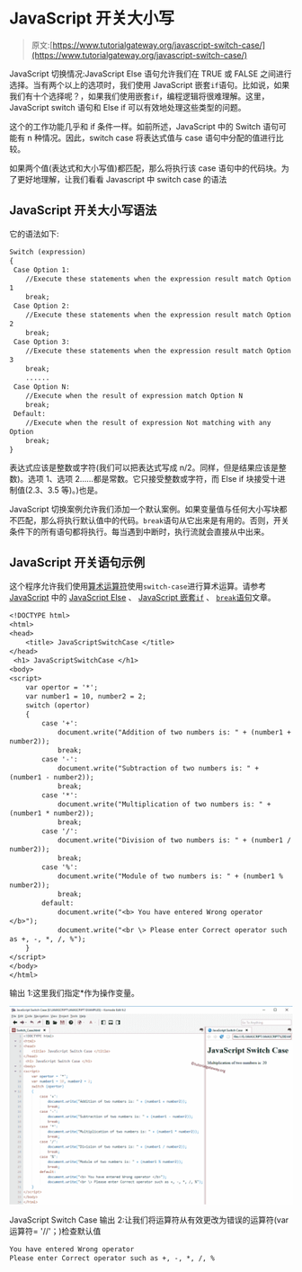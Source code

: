 # JavaScript 开关大小写

> 原文:[https://www.tutorialgateway.org/javascript-switch-case/](https://www.tutorialgateway.org/javascript-switch-case/)

JavaScript 切换情况:JavaScript Else 语句允许我们在 TRUE 或 FALSE 之间进行选择。当有两个以上的选项时，我们使用 JavaScript 嵌套`if`语句。比如说，如果我们有十个选择呢？，如果我们使用嵌套`if`，编程逻辑将很难理解。这里，JavaScript switch 语句和 Else if 可以有效地处理这些类型的问题。

这个的工作功能几乎和 if 条件一样。如前所述，JavaScript 中的 Switch 语句可能有 n 种情况。因此，switch case 将表达式值与 case 语句中分配的值进行比较。

如果两个值(表达式和大小写值)都匹配，那么将执行该 case 语句中的代码块。为了更好地理解，让我们看看 Javascript 中 switch case 的语法

## JavaScript 开关大小写语法

它的语法如下:

```
Switch (expression) 
{
 Case Option 1:
    //Execute these statements when the expression result match Option 1
    break;
 Case Option 2:
    //Execute these statements when the expression result match Option 2
    break;
 Case Option 3:
    //Execute these statements when the expression result match Option 3
    break;
    ......
 Case Option N:
    //Execute when the result of expression match Option N
    break;
 Default:
    //Execute when the result of expression Not matching with any Option
    break;
}
```

表达式应该是整数或字符(我们可以把表达式写成 n/2。同样，但是结果应该是整数)。选项 1、选项 2……都是常数。它只接受整数或字符，而 Else if 块接受十进制值(2.3、3.5 等)。)也是。

JavaScript 切换案例允许我们添加一个默认案例。如果变量值与任何大小写块都不匹配，那么将执行默认值中的代码。`break`语句从它出来是有用的。否则，开关条件下的所有语句都将执行。每当遇到中断时，执行流就会直接从中出来。

## JavaScript 开关语句示例

这个程序允许我们使用[算术运算符](https://www.tutorialgateway.org/javascript-arithmetic-operators/ "ARITHMETIC OPERATORS IN C")使用`switch-case`进行算术运算。请参考 [JavaScript](https://www.tutorialgateway.org/javascript/) 中的 [JavaScript Else](https://www.tutorialgateway.org/javascript-if-else-statement) 、 [JavaScript 嵌套`if`](https://www.tutorialgateway.org/javascript-nested-if/) 、 [`break`语句](https://www.tutorialgateway.org/javascript-break-statement/)文章。

```
<!DOCTYPE html>
<html>
<head>
    <title> JavaScriptSwitchCase </title>
</head>
 <h1> JavaScriptSwitchCase </h1>
<body>
<script>
    var opertor = '*';
    var number1 = 10, number2 = 2;
    switch (opertor)
    {
        case '+':
            document.write("Addition of two numbers is: " + (number1 + number2));
            break;
        case '-':
            document.write("Subtraction of two numbers is: " + (number1 - number2));
            break;           
        case '*':
            document.write("Multiplication of two numbers is: " + (number1 * number2));
            break;
        case '/':
            document.write("Division of two numbers is: " + (number1 / number2));
            break;
        case '%':
            document.write("Module of two numbers is: " + (number1 % number2));
            break;
        default:
            document.write("<b> You have entered Wrong operator </b>");
            document.write("<br \> Please enter Correct operator such as +, -, *, /, %");
    }
</script>
</body>
</html>
```

输出 1:这里我们指定*作为操作变量。

![JavaScript Switch Case 1](img/b7485013f547e85d5e457dd6284aefb1.png)

JavaScript Switch Case 输出 2:让我们将运算符从有效更改为错误的运算符(var 运算符= '//'；)检查默认值

```
You have entered Wrong operator
Please enter Correct operator such as +, -, *, /, %
```